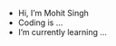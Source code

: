 -  Hi, I’m Mohit Singh
-  Coding is ...
-  I’m currently learning ...

<!---
genzcoderx/genzcoderx is a ✨ special ✨ repository because its `README.md` (this file) appears on your GitHub profile.
You can click the Preview link to take a look at your changes.
--->
